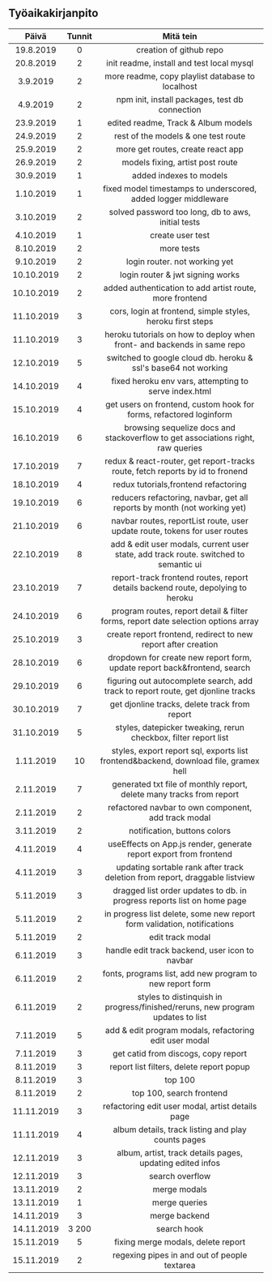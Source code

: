 ## Työaikakirjanpito

|   Päivä    | Tunnit |                                      Mitä tein                                       |
| :--------: | :----: | :----------------------------------------------------------------------------------: |
| 19.8.2019  |   0    |                               creation of github repo                                |
| 20.8.2019  |   2    |                      init readme, install and test local mysql                       |
|  3.9.2019  |   2    |                   more readme, copy playlist database to localhost                   |
|  4.9.2019  |   2    |                    npm init, install packages, test db connection                    |
| 23.9.2019  |   1    |                         edited readme, Track & Album models                          |
| 24.9.2019  |   2    |                         rest of the models & one test route                          |
| 25.9.2019  |   2    |                          more get routes, create react app                           |
| 26.9.2019  |   2    |                           models fixing, artist post route                           |
| 30.9.2019  |   1    |                               added indexes to models                                |
| 1.10.2019  |   1    |            fixed model timestamps to underscored, added logger middleware            |
| 3.10.2019  |   2    |                  solved password too long, db to aws, initial tests                  |
| 4.10.2019  |   1    |                                   create user test                                   |
| 8.10.2019  |   2    |                                      more tests                                      |
| 9.10.2019  |   2    |                            login router. not working yet                             |
| 10.10.2019 |   2    |                           login router & jwt signing works                           |
| 10.10.2019 |   2    |               added authentication to add artist route, more frontend                |
| 11.10.2019 |   3    |              cors, login at frontend, simple styles, heroku first steps              |
| 11.10.2019 |   3    |       heroku tutorials on how to deploy when front- and backends in same repo        |
| 12.10.2019 |   5    |            switched to google cloud db. heroku & ssl's base64 not working            |
| 14.10.2019 |   4    |                fixed heroku env vars, attempting to serve index.html                 |
| 15.10.2019 |   4    |          get users on frontend, custom hook for forms, refactored loginform          |
| 16.10.2019 |   6    |   browsing sequelize docs and stackoverflow to get associations right, raw queries   |
| 17.10.2019 |   7    |    redux & react-router, get report-tracks route, fetch reports by id to fronend     |
| 18.10.2019 |   4    |                         redux tutorials,frontend refactoring                         |
| 19.10.2019 |   6    |       reducers refactoring, navbar, get all reports by month (not working yet)       |
| 21.10.2019 |   6    |      navbar routes, reportList route, user update route, tokens for user routes      |
| 22.10.2019 |   8    | add & edit user modals, current user state, add track route. switched to semantic ui |
| 23.10.2019 |   7    |   report-track frontend routes, report details backend route, depolying to heroku    |
| 24.10.2019 |   6    |  program routes, report detail & filter forms, report date selection options array   |
| 25.10.2019 |   3    |            create report frontend, redirect to new report after creation             |
| 28.10.2019 |   6    |       dropdown for create new report form, update report back&frontend, search       |
| 29.10.2019 |   6    |   figuring out autocomplete search, add track to report route, get djonline tracks   |
| 30.10.2019 |   7    |                    get djonline tracks, delete track from report                     |
| 31.10.2019 |   5    |           styles, datepicker tweaking, rerun checkbox, filter report list            |
| 1.11.2019  |   10   | styles, export report sql, exports list frontend&backend, download file, gramex hell |
| 2.11.2019  |   7    |         generated txt file of monthly report, delete many tracks from report         |
| 2.11.2019  |   2    |                 refactored navbar to own component, add track modal                  |
| 3.11.2019  |   2    |                             notification, buttons colors                             |
| 4.11.2019  |   4    |          useEffects on App.js render, generate report export from frontend           |
| 4.11.2019  |   3    |     updating sortable rank after track deletion from report, draggable listview      |
| 5.11.2019  |   3    |       dragged list order updates to db. in progress reports list on home page        |
| 5.11.2019  |   2    |       in progress list delete, some new report form validation, notifications        |
| 5.11.2019  |   2    |                                   edit track modal                                   |
| 6.11.2019  |   3    |                    handle edit track backend, user icon to navbar                    |
| 6.11.2019  |   2    |               fonts, programs list, add new program to new report form               |
| 6.11.2019  |   2    |    styles to distinquish in progress/finished/reruns, new program updates to list    |
| 7.11.2019  |   5    |                add & edit program modals, refactoring edit user modal                |
| 7.11.2019  |   3    |                         get catid from discogs, copy report                          |
| 8.11.2019  |   3    |                       report list filters, delete report popup                       |
| 8.11.2019  |   3    |                                       top 100                                        |
| 8.11.2019  |   2    |                               top 100, search frontend                               |
| 11.11.2019 |   3    |                   refactoring edit user modal, artist details page                   |
| 11.11.2019 |   4    |                  album details, track listing and play counts pages                  |
| 12.11.2019 |   3    |              album, artist, track details pages, updating edited infos               |
| 12.11.2019 |   3    |                                   search overflow                                    |
| 13.11.2019 |   2    |                                     merge modals                                     |
| 13.11.2019 |   1    |                                    merge queries                                     |
| 14.11.2019 |   3    |                                    merge backend                                     |
| 14.11.2019 | 3 200  |                                     search hook                                      |
| 15.11.2019 |   5    |                          fixing merge modals, delete report                          |
| 15.11.2019 |   2    |                     regexing pipes in and out of people textarea                     |

